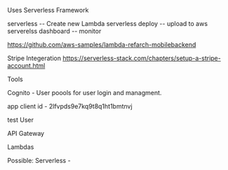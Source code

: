 

Uses Serverless Framework

serverless -- Create new Lambda
serverless deploy -- upload to aws
serverelss dashboard -- monitor


https://github.com/aws-samples/lambda-refarch-mobilebackend


Stripe Integeration
https://serverless-stack.com/chapters/setup-a-stripe-account.html

Tools

Cognito - User poools for user login and managment.

app client id - 2lfvpds9e7kq9t8q1ht1bmtnvj

test User

API Gateway

Lambdas

Possible:
Serverless -
